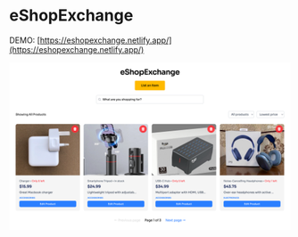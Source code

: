# eShopExchange

DEMO: [https://eshopexchange.netlify.app/](https://eshopexchange.netlify.app/)

![Screenshot of eShopExchange](./public/preview.png)
